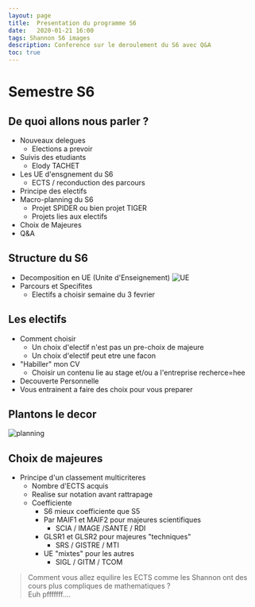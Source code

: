 ```yaml
---
layout: page
title:  Presentation du programme S6
date:   2020-01-21 16:00
tags: Shannon S6 images
description: Conference sur le deroulement du S6 avec Q&A
toc: true
---
```

# Semestre S6

## De quoi allons nous parler ?
* Nouveaux delegues
    * Elections a prevoir
* Suivis des etudiants
    * Elody TACHET
* Les UE d'ensgnement du S6
    * ECTS / reconduction des parcours
* Principe des electifs
* Macro-planning du S6
    * Projet SPIDER ou bien projet TIGER
    * Projets lies aux electifs
* Choix de Majeures
* Q&A

## Structure du S6
* Decomposition en UE (Unite d'Enseignement)
![UE](/entreprise/assets/images/UE.jpg)
* Parcours et Specifites
    * Electifs a choisir semaine du 3 fevrier

## Les electifs
* Comment choisir
    * Un choix d'electif n'est pas un pre-choix de majeure
    * Un choix d'electif peut etre une facon
* "Habiller" mon CV
    * Choisir un contenu lie au stage et/ou a l'entreprise recherce=hee
* Decouverte Personnelle
* Vous entrainent a faire des choix pour vous preparer

## Plantons le decor
![planning](/entreprise/assets/images/planning.jpg)

## Choix de majeures
* Principe d'un classement multicriteres
    * Nombre d'ECTS acquis
    * Realise sur notation avant rattrapage
    * Coefficiente
        * S6 mieux coefficiente que S5
        * Par MAIF1 et MAIF2 pour majeures scientifiques
            * SCIA / IMAGE /SANTE / RDI
        * GLSR1 et GLSR2 pour majeures "techniques"
            * SRS / GISTRE / MTI
        * UE "mixtes" pour les autres
            * SIGL / GITM / TCOM

> Comment vous allez equilire les ECTS comme les Shannon ont des cours plus compliques de mathematiques ? \
> Euh pfffffff....


